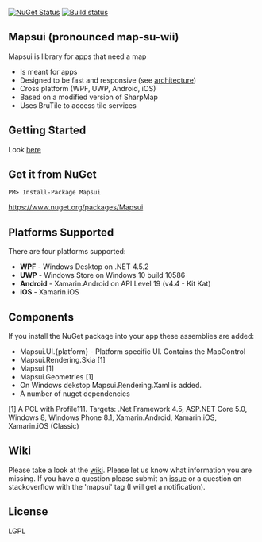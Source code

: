 [![NuGet Status](http://img.shields.io/nuget/v/Mapsui.svg?style=flat)](https://www.nuget.org/packages/Mapsui/)
[![Build status](https://ci.appveyor.com/api/projects/status/p20w43qv4ixkkftp?svg=true)](https://ci.appveyor.com/project/pauldendulk/mapsui)

## Mapsui (pronounced map-su-wii)

Mapsui is library for apps that need a map

- Is meant for apps
- Designed to be fast and responsive (see [architecture](https://github.com/pauldendulk/Mapsui/wiki/Async-Fetching))
- Cross platform (WPF, UWP, Android, iOS)
- Based on a modified version of SharpMap
- Uses BruTile to access tile services

## Getting Started

Look [here](https://github.com/pauldendulk/Mapsui/wiki/Getting-Started-with-Mapsui)

## Get it from NuGet 
```
PM> Install-Package Mapsui
```

https://www.nuget.org/packages/Mapsui

## Platforms Supported

There are four platforms supported:
- **WPF** - Windows Desktop on .NET 4.5.2
- **UWP** - Windows Store on Windows 10 build 10586
- **Android** - Xamarin.Android on API Level 19 (v4.4 - Kit Kat)
- **iOS** - Xamarin.iOS

## Components

If you install the NuGet package into your app these assemblies are added:

- Mapsui.UI.{platform} - Platform specific UI. Contains the MapControl
- Mapsui.Rendering.Skia [1]
- Mapsui [1]
- Mapsui.Geometries [1]
- On Windows dekstop Mapsui.Rendering.Xaml is added.
- A number of nuget dependencies

[1] A PCL with Profile111. Targets: .Net Framework 4.5, ASP.NET Core 5.0, Windows 8, Windows Phone 8.1, Xamarin.Android, Xamarin.iOS, Xamarin.iOS (Classic)

## Wiki
Please take a look at the [wiki](https://github.com/pauldendulk/Mapsui/wiki). Please let us know what information you are missing. If you have a question please submit an [issue](https://github.com/pauldendulk/Mapsui/issues) or a question on stackoverflow with the 'mapsui' tag (I will get a notification).

## License 

LGPL
